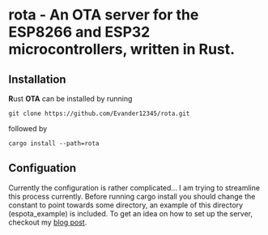 # rota - An OTA server for the ESP8266 and ESP32 microcontrollers, written in Rust.

## Installation
**R**ust **OTA** can be installed by running

`git clone https://github.com/Evander12345/rota.git`

followed by
 
`cargo install --path=rota`

## Configuation
Currently the configuration is rather complicated... I am trying to streamline this process currently. Before running cargo install you should change the constant to point towards some directory, an example of this directory (espota_example) is included.
To get an idea on how to set up the server, checkout my [blog post](https://blog.evanolder.com/2020/04/30/creating-a-self-hosted-esp8266-esp32-over-the-air-programming-platform/).